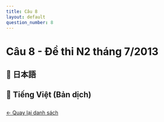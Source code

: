 ```yaml
---
title: Câu 8
layout: default
question_number: 8
---
```


# Câu 8 - Đề thi N2 tháng 7/2013
## 📖 日本語

## 📘 Tiếng Việt (Bản dịch)

<div style="margin-top: 2em;">
  <a href="/exam/n2/2013/">← Quay lại danh sách</a>
</div>